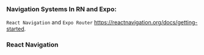### Navigation Systems In RN and Expo:
`React Navigation` and `Expo Router`
https://reactnavigation.org/docs/getting-started.
### React Navigation